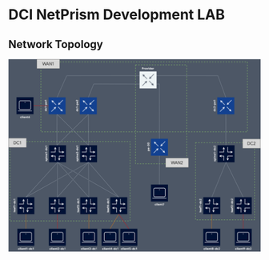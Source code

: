 # DCI NetPrism Development LAB


## Network Topology
![dci-topology](assets/dci-netprism-topo.svg)

